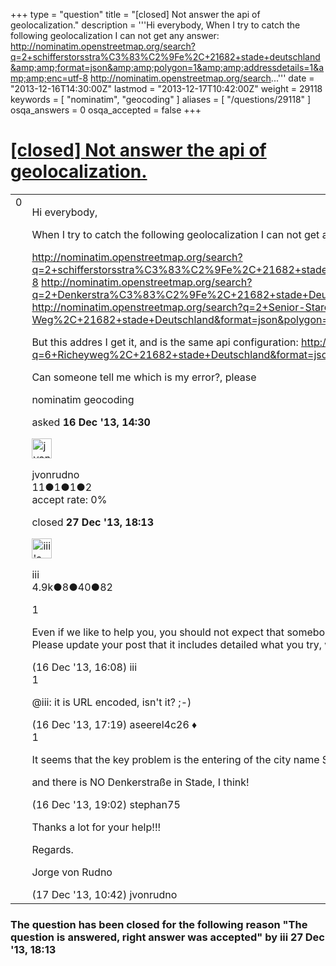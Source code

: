 +++
type = "question"
title = "[closed] Not answer the api of geolocalization."
description = '''Hi everybody, When I try to catch the following geolocalization I can not get any answer: http://nominatim.openstreetmap.org/search?q=2+schifferstorsstra%C3%83%C2%9Fe%2C+21682+stade+deutschland&amp;amp;format=json&amp;amp;polygon=1&amp;amp;addressdetails=1&amp;amp;enc=utf-8 http://nominatim.openstreetmap.org/search...'''
date = "2013-12-16T14:30:00Z"
lastmod = "2013-12-17T10:42:00Z"
weight = 29118
keywords = [ "nominatim", "geocoding" ]
aliases = [ "/questions/29118" ]
osqa_answers = 0
osqa_accepted = false
+++

<div class="headNormal">

# [\[closed\] Not answer the api of geolocalization.](/questions/29118/not-answer-the-api-of-geolocalization)

</div>

<div id="main-body">

<div id="askform">

<table id="question-table" style="width:100%;">
<colgroup>
<col style="width: 50%" />
<col style="width: 50%" />
</colgroup>
<tbody>
<tr>
<td style="width: 30px; vertical-align: top"><div class="vote-buttons">
<span id="post-29118-upvote" class="ajax-command post-vote up" rel="nofollow" title="I like this post (click again to cancel)"> </span>
<div id="post-29118-score" class="post-score" title="current number of votes">
0
</div>
<span id="post-29118-downvote" class="ajax-command post-vote down" rel="nofollow" title="I dont like this post (click again to cancel)"> </span> <span id="favorite-mark" class="ajax-command favorite-mark" rel="nofollow" title="mark/unmark this question as favorite (click again to cancel)"> </span>
<div id="favorite-count" class="favorite-count">
&#10;</div>
</div></td>
<td><div id="item-right">
<div class="question-body">
<p>Hi everybody,</p>
<p>When I try to catch the following geolocalization I can not get any answer:</p>
<p><a href="http://nominatim.openstreetmap.org/search?q=2+schifferstorsstra%C3%83%C2%9Fe%2C+21682+stade+deutschland&amp;format=json&amp;polygon=1&amp;addressdetails=1&amp;enc=utf-8">http://nominatim.openstreetmap.org/search?q=2+schifferstorsstra%C3%83%C2%9Fe%2C+21682+stade+deutschland&amp;format=json&amp;polygon=1&amp;addressdetails=1&amp;enc=utf-8</a> <a href="http://nominatim.openstreetmap.org/search?q=2+Denkerstra%C3%83%C2%9Fe%2C+21682+stade+Deutschland&amp;format=json&amp;polygon=1&amp;addressdetails=1&amp;enc=utf-8">http://nominatim.openstreetmap.org/search?q=2+Denkerstra%C3%83%C2%9Fe%2C+21682+stade+Deutschland&amp;format=json&amp;polygon=1&amp;addressdetails=1&amp;enc=utf-8</a> <a href="http://nominatim.openstreetmap.org/search?q=2+Senior-Starcke-Weg%2C+21682+stade+Deutschland&amp;format=json&amp;polygon=1&amp;addressdetails=1&amp;enc=utf-8">http://nominatim.openstreetmap.org/search?q=2+Senior-Starcke-Weg%2C+21682+stade+Deutschland&amp;format=json&amp;polygon=1&amp;addressdetails=1&amp;enc=utf-8</a></p>
<p>But this addres I get it, and is the same api configuration: <a href="http://nominatim.openstreetmap.org/search?q=6+Richeyweg%2C+21682+stade+Deutschland&amp;format=json&amp;polygon=1&amp;addressdetails=1&amp;enc=utf-8">http://nominatim.openstreetmap.org/search?q=6+Richeyweg%2C+21682+stade+Deutschland&amp;format=json&amp;polygon=1&amp;addressdetails=1&amp;enc=utf-8</a></p>
<p>Can someone tell me which is my error?, please</p>
</div>
<div id="question-tags" class="tags-container tags">
<span class="post-tag tag-link-nominatim" rel="tag" title="see questions tagged &#39;nominatim&#39;">nominatim</span> <span class="post-tag tag-link-geocoding" rel="tag" title="see questions tagged &#39;geocoding&#39;">geocoding</span>
</div>
<div id="question-controls" class="post-controls">
&#10;</div>
<div class="post-update-info-container">
<div class="post-update-info post-update-info-user">
<p>asked <strong>16 Dec '13, 14:30</strong></p>
<img src="https://secure.gravatar.com/avatar/107efea3a7c18e1987a54288176edf30?s=32&amp;d=identicon&amp;r=g" class="gravatar" width="32" height="32" alt="jvonrudno&#39;s gravatar image" />
<p><span>jvonrudno</span><br />
<span class="score" title="11 reputation points">11</span><span title="1 badges"><span class="badge1">●</span><span class="badgecount">1</span></span><span title="1 badges"><span class="silver">●</span><span class="badgecount">1</span></span><span title="2 badges"><span class="bronze">●</span><span class="badgecount">2</span></span><br />
<span class="accept_rate" title="Rate of the user&#39;s accepted answers">accept rate:</span> <span title="jvonrudno has no accepted answers">0%</span></p>
</div>
<div class="post-update-info post-update-info-edited">
<p><span> closed <strong>27 Dec '13, 18:13</strong> </span></p>
<img src="https://secure.gravatar.com/avatar/49a7d0e0408e9cf2f698faac0f4d837a?s=32&amp;d=identicon&amp;r=g" class="gravatar" width="32" height="32" alt="iii&#39;s gravatar image" />
<p><span>iii</span><br />
<span class="score" title="4892 reputation points"><span>4.9k</span></span><span title="8 badges"><span class="badge1">●</span><span class="badgecount">8</span></span><span title="40 badges"><span class="silver">●</span><span class="badgecount">40</span></span><span title="82 badges"><span class="bronze">●</span><span class="badgecount">82</span></span></p>
</div>
</div>
<div id="comments-container-29118" class="comments-container">
<span id="29125"></span>
<div id="comment-29125" class="comment">
<div id="post-29125-score" class="comment-score">
1
</div>
<div class="comment-text">
<p>Even if we like to help you, you should not expect that somebody likes to read that long punycode URLs and check the results. Please update your post that it includes detailed what you try, what you expect and what you get.</p>
</div>
<div id="comment-29125-info" class="comment-info">
<span class="comment-age">(16 Dec '13, 16:08)</span> <span class="comment-user userinfo">iii</span>
</div>
</div>
<span id="29126"></span>
<div id="comment-29126" class="comment">
<div id="post-29126-score" class="comment-score">
1
</div>
<div class="comment-text">
<p><span>@iii</span>: it is <span>URL encoded</span>, isn't it? ;-)</p>
</div>
<div id="comment-29126-info" class="comment-info">
<span class="comment-age">(16 Dec '13, 17:19)</span> <span class="comment-user userinfo">aseerel4c26 ♦</span>
</div>
</div>
<span id="29127"></span>
<div id="comment-29127" class="comment">
<div id="post-29127-score" class="comment-score">
1
</div>
<div class="comment-text">
<p>It seems that the key problem is the entering of the city name Stade with or without postalcode.</p>
<p>and there is NO Denkerstraße in Stade, I think!</p>
</div>
<div id="comment-29127-info" class="comment-info">
<span class="comment-age">(16 Dec '13, 19:02)</span> <span class="comment-user userinfo">stephan75</span>
</div>
</div>
<span id="29138"></span>
<div id="comment-29138" class="comment">
<div id="post-29138-score" class="comment-score">
&#10;</div>
<div class="comment-text">
<p>Thanks a lot for your help!!!</p>
<p>Regards.</p>
<p>Jorge von Rudno</p>
</div>
<div id="comment-29138-info" class="comment-info">
<span class="comment-age">(17 Dec '13, 10:42)</span> <span class="comment-user userinfo">jvonrudno</span>
</div>
</div>
</div>
<div id="comment-tools-29118" class="comment-tools">
&#10;</div>
<div class="clear">
&#10;</div>
<div id="comment-29118-form-container" class="comment-form-container">
&#10;</div>
<div class="clear">
&#10;</div>
</div></td>
</tr>
</tbody>
</table>

<div class="question-status" style="margin-bottom:15px">

### The question has been closed for the following reason "The question is answered, right answer was accepted" by iii 27 Dec '13, 18:13

</div>

</div>

</div>

